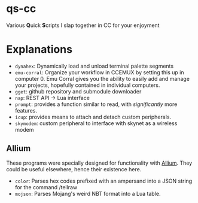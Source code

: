 # qs-cc
Various **Q**uick **S**cripts I slap together in CC for your enjoyment

# Explanations
- `dynahex`: Dynamically load and unload terminal palette segments
- `emu-corral`: Organize your workflow in CCEMUX by setting this up in computer 0. Emu Corral gives you the ability to easily add and manage your projects, hopefully contained in individual computers.
- `gget`: github repository and submodule downloader
- `nap`: REST API -> Lua interface
- `prompt`: provides a function similar to read, with *significantly* more features.
- `icup`: provides means to attach and detach custom peripherals.
- `skymodem`: custom peripheral to interface with skynet as a wireless modem

## Allium
These programs were specially designed for functionality with [Allium](https://github.com/hugeblank/Allium). They could be useful elsewhere, hence their existence here.
- `color`: Parses hex codes prefixed with an ampersand into a JSON string for the command /tellraw
- `mojson`: Parses Mojang's weird NBT format into a Lua table.